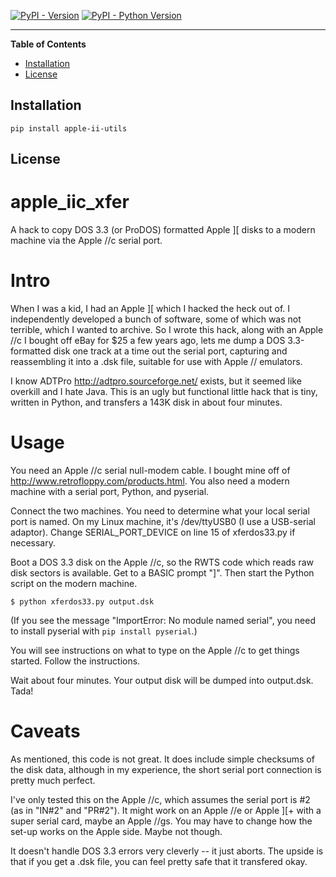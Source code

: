 [![PyPI - Version](https://img.shields.io/pypi/v/apple-ii-utils.svg)](https://pypi.org/project/apple-ii-utils)
[![PyPI - Python Version](https://img.shields.io/pypi/pyversions/apple-ii-utils.svg)](https://pypi.org/project/apple-ii-utils)

-----

**Table of Contents**

- [Installation](#installation)
- [License](#license)

## Installation

```console
pip install apple-ii-utils
```

## License


apple_iic_xfer
==============

A hack to copy DOS 3.3 (or ProDOS) formatted Apple ][ disks to a modern machine via the Apple //c serial port.

Intro
=====

When I was a kid, I had an Apple ][ which I hacked the heck out of. I independently developed a bunch of software, some of which was not terrible, which I wanted to archive. So I wrote this hack, along with an Apple //c I bought off eBay for $25 a few years ago, lets me dump a DOS 3.3-formatted disk one track at a time out the serial port, capturing and reassembling it into a .dsk file, suitable for use with Apple // emulators.

I know ADTPro <http://adtpro.sourceforge.net/> exists, but it seemed like overkill and I hate Java. This is an ugly but functional little hack that is tiny, written in Python, and transfers a 143K disk in about four minutes.

Usage
=====

You need an Apple //c serial null-modem cable. I bought mine off of <http://www.retrofloppy.com/products.html>. You also need a modern machine with a serial port, Python, and pyserial.

Connect the two machines. You need to determine what your local serial port is named. On my Linux machine, it's /dev/ttyUSB0 (I use a USB-serial adaptor). Change SERIAL_PORT_DEVICE on line 15 of xferdos33.py if necessary.

Boot a DOS 3.3 disk on the Apple //c, so the RWTS code which reads raw disk sectors is available. Get to a BASIC prompt "]". Then start the Python script on the modern machine.

```$ python xferdos33.py output.dsk```

(If you see the message "ImportError: No module named serial", you need to install pyserial with `pip install pyserial`.)

You will see instructions on what to type on the Apple //c to get things started. Follow the instructions.

Wait about four minutes. Your output disk will be dumped into output.dsk. Tada!

Caveats
=======

As mentioned, this code is not great. It does include simple checksums of the disk data, although in my experience, the short serial port connection is pretty much perfect.

I've only tested this on the Apple //c, which assumes the serial port is #2 (as in "IN#2" and "PR#2"). It might work on an Apple //e or Apple ][+ with a super serial card, maybe an Apple //gs. You may have to change how the set-up works on the Apple side. Maybe not though.

It doesn't handle DOS 3.3 errors very cleverly -- it just aborts. The upside is that if you get a .dsk file, you can feel pretty safe that it transfered okay.
